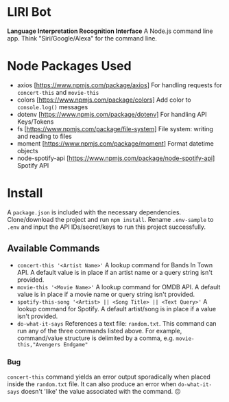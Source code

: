 # LIRI Bot
**Language Interpretation Recognition Interface**
A Node.js command line app. Think "Siri/Google/Alexa" for the command line.

# Node Packages Used
- axios [https://www.npmjs.com/package/axios]
For handling requests for `concert-this` and `movie-this`
- colors [https://www.npmjs.com/package/colors]
Add color to `console.log()` messages
- dotenv [https://www.npmjs.com/package/dotenv]
For handling API Keys/Tokens
- fs [https://www.npmjs.com/package/file-system]
File system: writing and reading to files
- moment [https://www.npmjs.com/package/moment]
Format datetime objects
- node-spotify-api [https://www.npmjs.com/package/node-spotify-api]
Spotify API

# Install
A `package.json` is included  with the necessary dependencies. Clone/download the project and run `npm install`. Rename `.env-sample` to `.env` and input the API IDs/secret/keys to run this project successfully.

## Available Commands
- `concert-this '<Artist Name>'` A lookup command for Bands In Town API. A default value is in place if an artist name or a query string isn't provided.
- `movie-this '<Movie Name>'` A lookup command for OMDB API. A default value is in place if a movie name or query string isn't provided.
- `spotify-this-song '<Artist> || <Song Title> || <Text Query>'` A lookup command for Spotify. A default artist/song is in place if a value isn't provided.
- `do-what-it-says` References a text file: `random.txt`. This command can run any of the three commands listed above. For example, command/value structure is delimited by a comma, e.g. `movie-this,"Avengers Endgame"`

### Bug
`concert-this` command yields an error output sporadically when placed inside the `random.txt` file. It can also produce an error when `do-what-it-says` doesn't 'like' the value associated with the command. 😖